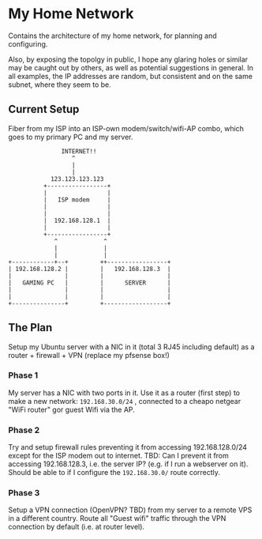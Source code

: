 # My Home Network

Contains the architecture of my home network, for planning and configuring. 

Also, by exposing the topolgy in public, I hope any glaring holes or similar may be caught out by others, as well as potential suggestions in general. In all examples, the IP addresses are random, but consistent and on the same subnet, where they seem to be.


## Current Setup

Fiber from my ISP into an ISP-own modem/switch/wifi-AP combo, which goes to my primary PC and my server.


```
               INTERNET!!
                  ^
                  |
                  |
            123.123.123.123
          +-----------------+
          |                 |
          |   ISP modem     |
          |                 |
          |                 |
          |  192.168.128.1  |
          |                 |
          +-----------------+
             ^             ^
             |             |
             |             |
+------------+--+         ++-----------------+
| 192.168.128.2 |         |   192.168.128.3  |
|               |         |                  |
|   GAMING PC   |         |      SERVER      |
|               |         |                  |
|               |         |                  |
+---------------+         +------------------+
```

## The Plan

Setup my Ubuntu server with a NIC in it (total 3 RJ45 including default) as a router + firewall + VPN (replace my pfsense box!)

### Phase 1

My server has a NIC with two ports in it. Use it as a router (first step) to make a new network: `192.168.30.0/24` , connected to a cheapo netgear "WiFi router" gor guest Wifi via the AP.

### Phase 2

Try and setup firewall rules preventing it from accessing 192.168.128.0/24 except for the ISP modem out to internet. TBD: Can I prevent it from accessing 192.168.128.3, i.e. the server IP? (e.g. if I run a webserver on it). Should be able to if I configure the `192.168.30.0/` route correctly.

### Phase 3 

Setup a VPN connection (OpenVPN? TBD) from my server to a remote VPS in a different country. Route all "Guest wifi" traffic through the VPN connection by default (i.e. at router level). 
